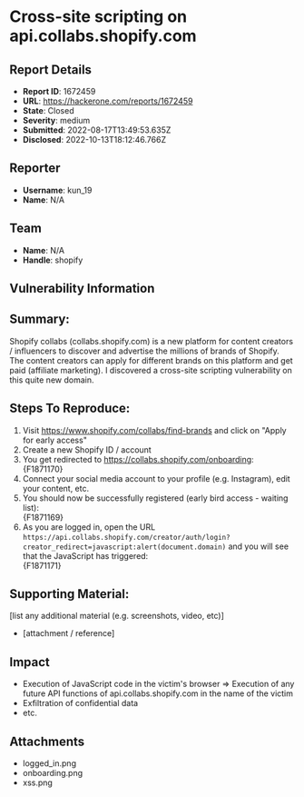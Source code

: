 # Cross-site scripting on api.collabs.shopify.com

## Report Details
- **Report ID**: 1672459
- **URL**: https://hackerone.com/reports/1672459
- **State**: Closed
- **Severity**: medium
- **Submitted**: 2022-08-17T13:49:53.635Z
- **Disclosed**: 2022-10-13T18:12:46.766Z

## Reporter
- **Username**: kun_19
- **Name**: N/A

## Team
- **Name**: N/A
- **Handle**: shopify

## Vulnerability Information
## Summary:
Shopify collabs (collabs.shopify.com) is a new platform for content creators / influencers to discover and advertise the millions of brands of Shopify. The content creators can apply for different brands on this platform and get paid (affiliate marketing).
I discovered a cross-site scripting vulnerability on this quite new domain. 

## Steps To Reproduce:

  1. Visit https://www.shopify.com/collabs/find-brands and click on "Apply for early access"
  2. Create a new Shopify ID / account
  3. You get redirected to https://collabs.shopify.com/onboarding:  
{F1871170}
  4. Connect your social media account to your profile (e.g. Instagram), edit your content, etc.
  5. You should now be successfully registered  (early bird access - waiting list):  
{F1871169}
  6. As you are logged in, open the URL `https://api.collabs.shopify.com/creator/auth/login?creator_redirect=javascript:alert(document.domain)` and you will see that the JavaScript has triggered:  
{F1871171}



## Supporting Material:
[list any additional material (e.g. screenshots, video, etc)]

  * [attachment / reference]

## Impact

* Execution of JavaScript code in the victim's browser => Execution of any future API functions of api.collabs.shopify.com in the name of the victim
* Exfiltration of confidential data
* etc.

## Attachments
- logged_in.png
- onboarding.png
- xss.png
